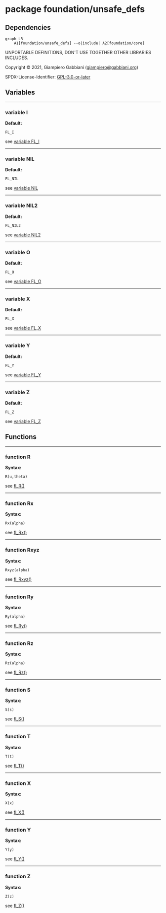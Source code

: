 # package foundation/unsafe_defs

## Dependencies

```mermaid
graph LR
    A1[foundation/unsafe_defs] --o|include| A2[foundation/core]
```

UNPORTABLE DEFINITIONS, DON'T USE TOGETHER OTHER LIBRARIES INCLUDES.

Copyright © 2021, Giampiero Gabbiani (giampiero@gabbiani.org)

SPDX-License-Identifier: [GPL-3.0-or-later](https://spdx.org/licenses/GPL-3.0-or-later.html)


## Variables

---

### variable I

__Default:__

    FL_I

see [variable FL_I](core.md#variable-fl_i)

---

### variable NIL

__Default:__

    FL_NIL

see [variable NIL](#variable-nil)

---

### variable NIL2

__Default:__

    FL_NIL2

see [variable NIL2](#variable-nil2)

---

### variable O

__Default:__

    FL_O

see [variable FL_O](core.md#variable-fl_o)

---

### variable X

__Default:__

    FL_X

see [variable FL_X](core.md#variable-fl_x)

---

### variable Y

__Default:__

    FL_Y

see [variable FL_Y](core.md#variable-fl_y)

---

### variable Z

__Default:__

    FL_Z

see [variable FL_Z](core.md#variable-fl_z)

## Functions

---

### function R

__Syntax:__

```text
R(u,theta)
```

see [fl_R()](core.md#function-fl_r)

---

### function Rx

__Syntax:__

```text
Rx(alpha)
```

see [fl_Rx()](core.md#function-fl_rx)

---

### function Rxyz

__Syntax:__

```text
Rxyz(alpha)
```

see [fl_Rxyz()](core.md#function-fl_rxyz)

---

### function Ry

__Syntax:__

```text
Ry(alpha)
```

see [fl_Ry()](core.md#function-fl_ry)

---

### function Rz

__Syntax:__

```text
Rz(alpha)
```

see [fl_Rz()](core.md#function-fl_rz)

---

### function S

__Syntax:__

```text
S(s)
```

see [fl_S()](core.md#function-fl_s)

---

### function T

__Syntax:__

```text
T(t)
```

see [fl_T()](core.md#function-fl_t)

---

### function X

__Syntax:__

```text
X(x)
```

see [fl_X()](core.md#function-fl_x)

---

### function Y

__Syntax:__

```text
Y(y)
```

see [fl_Y()](core.md#function-fl_y)

---

### function Z

__Syntax:__

```text
Z(z)
```

see [fl_Z()](core.md#function-fl_z)

